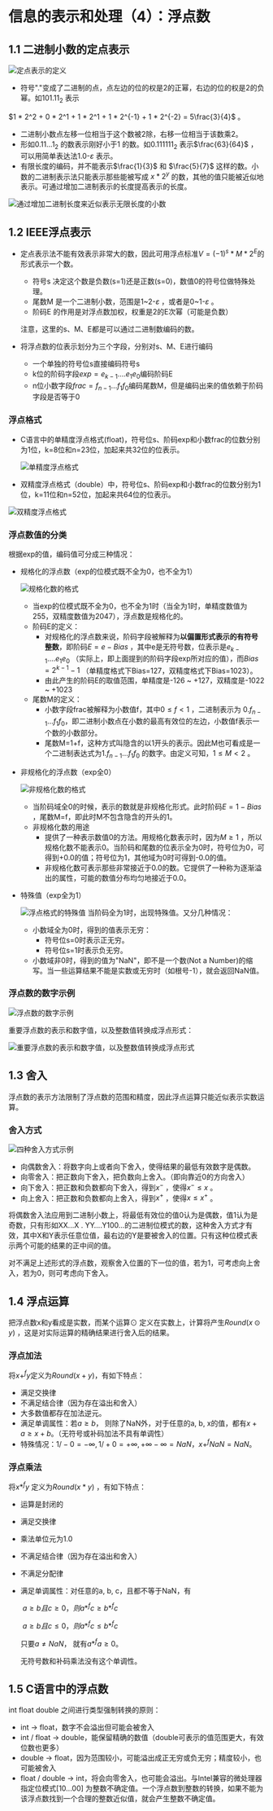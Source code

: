 # 信息的表示和处理（4）：浮点数

## 1.1 二进制小数的定点表示

![定点表示的定义](https://ws3.sinaimg.cn/large/006tNc79gy1fzs7foxzsxj30a906g40r.jpg)

- 符号"."变成了二进制的点，点左边的位的权是2的正幂，右边的位的权是2的负幂。如$101.11_2$ 表示

$1 * 2^2 + 0 * 2^1 + 1 * 2^1 + 1 * 2^{-1} + 1 * 2^{-2} = 5\frac{3}{4}$ 。

- 二进制小数点左移一位相当于这个数被2除，右移一位相当于该数乘2。
- 形如$0.11...1_2$ 的数表示刚好小于1 的数。如$0.111111_2$ 表示$\frac{63}{64}$ ，可以用简单表达法1.0-$\varepsilon$ 表示。
- 有限长度的编码，并不能表示$\frac{1}{3}$ 和 $\frac{5}{7}$ 这样的数。小数的二进制表示法只能表示那些能被写成 $x * 2^y$ 的数，其他的值只能被近似地表示。可通过增加二进制表示的长度提高表示的长度。

![通过增加二进制长度来近似表示无限长度的小数](https://ws4.sinaimg.cn/large/006tNc79gy1fzs8br70z6j30a9083ju3.jpg)



## 1.2 IEEE浮点表示

- 定点表示法不能有效表示非常大的数，因此可用浮点标准$V = (-1)^s * M * 2^E$的形式表示一个数。

  - 符号s 决定这个数是负数(s=1)还是正数(s=0)，数值0的符号位做特殊处理。
  - 尾数M 是一个二进制小数，范围是1~2-$\varepsilon$ ，或者是0~1-$\varepsilon$ 。
  - 阶码E 的作用是对浮点数加权，权重是2的E次幂（可能是负数）

  注意，这里的s、M、E都是可以通过二进制数编码的数。

- 将浮点数的位表示划分为三个字段，分别对s、M、E进行编码

  - 一个单独的符号位s直接编码符号s
  - k位的阶码字段$exp=e_{k-1}....e_{1}e_{0}​$ 编码阶码E
  - n位小数字段$frac=f_{n-1}...f_1f_0​$ 编码尾数M，但是编码出来的值依赖于阶码字段是否等于0

### 浮点格式

- C语言中的单精度浮点格式(float)，符号位s、阶码exp和小数frac的位数分别为1位，k=8位和n=23位，加起来共32位的位表示。

  ![单精度浮点格式](https://ws4.sinaimg.cn/large/006tNc79gy1fzsa9l23zbj30ie02jta4.jpg)

-  双精度浮点格式（double）中，符号位s、阶码exp和小数frac的位数分别为1位，k=11位和n=52位，加起来共64位的位表示。

  ![双精度浮点格式](https://ws2.sinaimg.cn/large/006tNc79gy1fzsaa7vcbpj30i0045q5j.jpg)

### 浮点数值的分类

根据exp的值，编码值可分成三种情况：

- 规格化的浮点数（exp的位模式既不全为0，也不全为1）

  ![规格化数的格式](https://ws2.sinaimg.cn/large/006tNc79gy1fzsacbrlqmj30i001wjsh.jpg)

  - 当exp的位模式既不全为0，也不全为1时（当全为1时，单精度数值为255，双精度数值为2047），浮点数是规格化的。
  - 阶码E的定义：
    - 对规格化的浮点数来说，阶码字段被解释为**以偏置形式表示的有符号整数**，即阶码$E=e-Bias$ ，其中e是无符号数，位表示是$e_{k-1}....e_{1}e_{0}$ （实际上，即上面提到的阶码字段exp所对应的值），而$Bias = 2^{k-1} - 1$ （单精度格式下Bias=127，双精度格式下Bias=1023）。
    - 由此产生的阶码E的取值范围，单精度是-126 ~ +127，双精度是-1022 ~ +1023
  - 尾数M的定义：
    - 小数字段frac被解释为小数值f，其中$0\le f \lt 1$ ，二进制表示为 $0.f_{n-1}...f_1f_0​$ ，即二进制小数点在小数的最高有效位的左边，小数值f表示一个数的小数部分。
    - 尾数M=1+f，这种方式叫隐含的以1开头的表示。因此M也可看成是一个二进制表达式为$1.f_{n-1}...f_1f_0$ 的数字。由定义可知，$1\le M \lt 2$ 。

- 非规格化的浮点数（exp全0）

  ![非规格化数的格式](https://ws3.sinaimg.cn/large/006tNc79gy1fzsaulvnq5j30hu01v75h.jpg)

  - 当阶码域全0的时候，表示的数就是非规格化形式。此时阶码$E=1-Bias$ ，尾数M=f，即此时M不包含隐含的开头的1。
  - 非规格化数的用途
    - 提供了一种表示数值0的方法。用规格化数表示时，因为$M\ge1$ ，所以规格化数不能表示0。当阶码和尾数的位表示全为0时，符号位为0，可得到+0.0的值；符号位为1，其他域为0时可得到-0.0的值。
    - 非规格化数可表示那些非常接近于0.0的数。它提供了一种称为逐渐溢出的属性，可能的数值分布均匀地接近于0.0。

- 特殊值（exp全为1）

  ![浮点格式的特殊值](https://ws2.sinaimg.cn/large/006tNc79gy1fzsb3ojjjcj30i003976x.jpg)
  当阶码全为1时，出现特殊值。又分几种情况：

  - 小数域全为0时，得到的值表示无穷：
    - 符号位s=0时表示正无穷。
    - 符号位s=1时表示负无穷。
  - 小数域非0时，得到的值为"NaN"，即不是一个数(Not a Number)的缩写。当一些运算结果不能是实数或无穷时（如根号-1），就会返回NaN值。

### 浮点数的数字示例

![浮点数的数字示例](https://ws1.sinaimg.cn/large/006tNc79gy1fzsbdg7s65j30k70fg130.jpg)

重要浮点数的表示和数字值，以及整数值转换成浮点形式：

![重要浮点数的表示和数字值，以及整数值转换成浮点形式](https://ws3.sinaimg.cn/large/006tNc79gy1g00lwycgqjj30om0y4agt.jpg)

## 1.3 舍入

浮点数的表示方法限制了浮点数的范围和精度，因此浮点运算只能近似表示实数运算。

### 舍入方式

![四种舍入方式示例](https://ws4.sinaimg.cn/large/006tNc79gy1g00k2qz4yej30na06478h.jpg)

- 向偶数舍入：将数字向上或者向下舍入，使得结果的最低有效数字是偶数。
- 向零舍入：把正数向下舍入，把负数向上舍入。（即向靠近0的方向舍入）
- 向下舍入：把正数和负数都向下舍入，得到$x^-$ ，使得$x^- \le x​$ 。
-  向上舍入：把正数和负数都向上舍入，得到$x^+$ ，使得$x \le x^+$ 。

将偶数舍入法应用到二进制小数上，将最低有效位的值0认为是偶数，值1认为是奇数，只有形如XX...X . YY….Y100...的二进制位模式的数，这种舍入方式才有效，其中X和Y表示任意位值，最右边的Y是要被舍入的位置。只有这种位模式表示两个可能的结果的正中间的值。

对不满足上述形式的浮点数，观察舍入位置的下一位的值，若为1，可考虑向上舍入，若为0，则可考虑向下舍入。

## 1.4 浮点运算

把浮点数x和y看成是实数，而某个运算$\odot$ 定义在实数上，计算将产生$Round(x \odot y)$ ，这是对实际运算的精确结果进行舍入后的结果。

### 浮点加法

将$x+^fy​$ 定义为$Round(x+y)​$ ，有如下特点：

- 满足交换律
- 不满足结合律（因为存在溢出和舍入）
- 大多数值都存在加法逆元。
- 满足单调属性：若$a\ge b​$， 则除了NaN外，对于任意的a, b, x的值，都有$x + a \ge x + b​$ 。（无符号或补码加法不具有单调性）
- 特殊情况：$1/-0=-\infty, 1/+0=+\infty, +\infty -\infty = NaN，x+^fNaN = NaN​$ 。

### 浮点乘法

将$x*^fy$ 定义为$Round(x*y)$ ，有如下特点：

- 运算是封闭的

- 满足交换律

- 乘法单位元为1.0

- 不满足结合律（因为存在溢出和舍入）

- 不满足分配律

- 满足单调属性：对任意的a, b, c，且都不等于NaN，有

  ​	$a \ge b 且 c \ge 0， 则a *^f c \ge b *^f c$

  ​	$a \ge b 且 c \le 0， 则a *^f c \le b *^f c$ 

  只要$a \ne NaN$， 就有$a *^f a \ge 0$。

  无符号数和补码乘法没有这个单调性。

## 1.5 C语言中的浮点数

int float double 之间进行类型强制转换的原则：

- int -> float，数字不会溢出但可能会被舍入
- int / float -> double，能保留精确的数值（double可表示的值范围更大，有效位数也更多）
- double -> float，因为范围较小，可能溢出成正无穷或负无穷；精度较小，也可能被舍入
- float / double -> int，将会向零舍入，也可能会溢出。与Intel兼容的微处理器指定位模式[10...00] 为整数不确定值。一个浮点数到整数的转换，如果不能为该浮点数找到一个合理的整数近似值，就会产生整数不确定值。